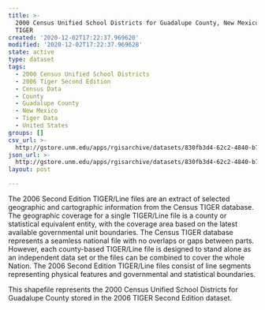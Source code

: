 ```yaml
---
title: >-
  2000 Census Unified School Districts for Guadalupe County, New Mexico, 2006se
  TIGER
created: '2020-12-02T17:22:37.969620'
modified: '2020-12-02T17:22:37.969628'
state: active
type: dataset
tags:
  - 2000 Census Unified School Districts
  - 2006 Tiger Second Edition
  - Census Data
  - County
  - Guadalupe County
  - New Mexico
  - Tiger Data
  - United States
groups: []
csv_url: >-
  http://gstore.unm.edu/apps/rgisarchive/datasets/830fb3d4-62c2-4840-b7cd-8ab64606b962/tgr2006se_guad_sduni00.derived.csv
json_url: >-
  http://gstore.unm.edu/apps/rgisarchive/datasets/830fb3d4-62c2-4840-b7cd-8ab64606b962/tgr2006se_guad_sduni00.derived.json
layout: post

---
```

The 2006 Second Edition TIGER/Line files are an extract of selected geographic and cartographic information from the Census TIGER database.  The geographic coverage for a single TIGER/Line file is a county or statistical equivalent entity, with the coverage area based on the latest available governmental unit boundaries. The Census TIGER database represents a seamless national file with no overlaps or gaps between parts.  However, each county-based TIGER/Line file is designed to stand alone as an independent data set or the files can be combined to cover the whole Nation.  The 2006 Second Edition  TIGER/Line files consist of line segments representing physical features and governmental and statistical boundaries.  

This shapefile represents the 2000 Census Unified School Districts for Guadalupe County stored in the 2006 TIGER Second Edition dataset.
